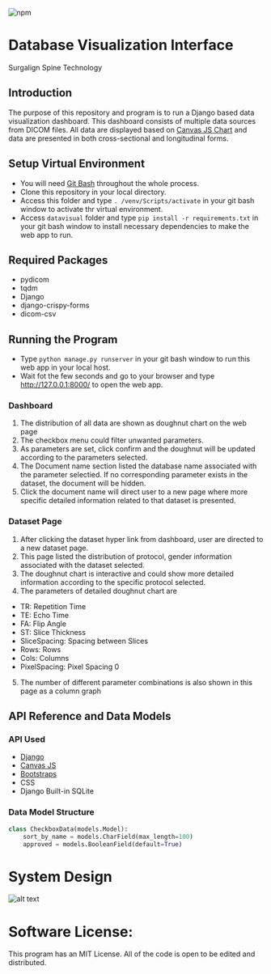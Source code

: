 ![npm](https://img.shields.io/badge/Surgalign-Data%20Visualization-blue)
# Database Visualization Interface

Surgalign Spine Technology


## Introduction

The purpose of this repository and program is to run a Django based data visualization dashboard. This dashboard consists of multiple data sources from DICOM files. All data are displayed based on [Canvas JS Chart](https://canvasjs.com/) and data are presented in both cross-sectional and longitudinal forms.


## Setup Virtual Environment

* You will need [Git Bash](https://gitforwindows.org/) throughout the whole process.
* Clone this repository in your local directory.
* Access this folder and type `. /venv/Scripts/activate` in your git bash window to activate thr virtual environment.
* Access `datavisual` folder and type `pip install -r requirements.txt` in your git bash window to install necessary dependencies to make the web app to run.


## Required Packages

* pydicom
* tqdm
* Django
* django-crispy-forms
* dicom-csv

## Running the Program

* Type `python manage.py runserver` in your git bash window to run this web app in your local host.
* Wait fot the few seconds and go to your browser and type http://127.0.0.1:8000/ to open the web app.

### Dashboard

1. The distribution of all data are shown as doughnut chart on the web page
2. The checkbox menu could filter unwanted parameters.
3. As parameters are set, click confirm and the doughnut will be updated according to the parameters selected.
4. The Document name section listed the database name associated with the parameter selectied. If no corresponding parameter exists in the dataset, the document will be hidden.
5. Click the document name will direct user to a new page where more specific detailed information related to that dataset is presented. 

### Dataset Page

1. After clicking the dataset hyper link from dashboard, user are directed to a new dataset page.
2. This page listed the distribution of protocol, gender information associated with the dataset selected.
3. The doughnut chart is interactive and could show more detailed information according to the specific protocol selected.
4. The parameters of detailed doughnut chart are
  * TR: Repetition Time
  * TE: Echo Time
  * FA: Flip Angle
  * ST: Slice Thickness
  * SliceSpacing: Spacing between Slices
  * Rows: Rows
  * Cols: Columns
  * PixelSpacing: Pixel Spacing 0
5. The number of different parameter combinations is also shown in this page as a column graph

## API Reference and Data Models

### API Used
* [Django](https://www.djangoproject.com/)
* [Canvas JS](https://canvasjs.com/)
* [Bootstraps](https://getbootstrap.com/)
* CSS
* Django Built-in SQLite

### Data Model Structure
```python
class CheckboxData(models.Model):
    sort_by_name = models.CharField(max_length=100)
    approved = models.BooleanField(default=True)
```
# System Design

![alt text](https://github.com/YuMiao329/web_app_data_visualization/blob/main/Data%20Visualization%20Project%20Diagram.png?raw=true)

# Software License:
This program has an MIT License. All of the code is open to be edited and distributed.
